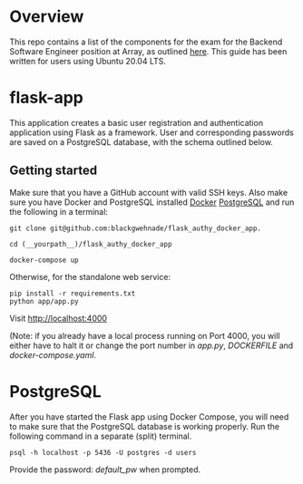 # Overview

This repo contains a list of the components for the exam for the Backend Software Engineer position at Array, as outlined [here](https://gitlab.com/array.com/tests-backend). This guide has been written for users using Ubuntu 20.04 LTS.


# flask-app

This application creates a basic user registration and authentication application using Flask as a framework. User and corresponding passwords are saved on a PostgreSQL database, with the schema outlined below.


## Getting started

Make sure that you have a GitHub account with valid SSH keys. Also make sure you have Docker and PostgreSQL installed [Docker](https://docs.docker.com/engine/installation/) [PostgreSQL](https://www.postgresql.org/download/) and run the following in a terminal:

```shell
git clone git@github.com:blackgwehnade/flask_authy_docker_app.

cd (__yourpath__)/flask_authy_docker_app

docker-compose up
```

Otherwise, for the standalone web service:

```shell
pip install -r requirements.txt
python app/app.py
```

Visit [http://localhost:4000](http://localhost:4000)

(Note: if you already have a local process running on Port 4000, you will either have to halt it or change the port number in *app.py*, *DOCKERFILE* and *docker-compose.yaml*.


# PostgreSQL

After you have started the Flask app using Docker Compose, you will need to make sure that the PostgreSQL database is working properly. Run the following command in a separate (split) terminal.

```shell
psql -h localhost -p 5436 -U postgres -d users
```

Provide the password: *default_pw* when prompted.
